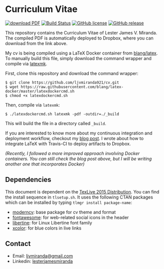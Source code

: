 # Curriculum Vitae

[![download PDF](https://img.shields.io/badge/download-PDF-brightgreen.svg)](https://www.dropbox.com/s/kmexsi1zxpa4829/LJMiranda_CV-latest.pdf?dl=0)
[![Build Status](https://travis-ci.org/ljvmiranda921/cv.svg?branch=master)](https://travis-ci.org/ljvmiranda921/cv)
[![GitHub license](https://img.shields.io/github/license/ljvmiranda921/cv.svg)](https://github.com/ljvmiranda921/cv/blob/master/LICENSE)
[![GitHub release](https://img.shields.io/github/release/ljvmiranda921/cv.svg)](https://github.com/ljvmiranda921/cv/releases)

This repository contains the Curriculum Vitae of Lester James V. Miranda. The
compiled PDF is automatically deployed to Dropbox, where you can download from
the link above.

My cv is being compiled using a LaTeX Docker container from
[blang/latex](https://hub.docker.com/r/blang/latex/). To manually build this
file, simply download the command wrapper and compile via
[latexmk](http://mg.readthedocs.io/latexmk.html).

First, clone this repository and download the command wrapper:

```shell
$ git clone https://github.com/ljvmiranda921/cv.git
$ wget https://raw.githubusercontent.com/blang/latex-docker/master/latexdockercmd.sh
$ chmod +x latexdockercmd.sh
```
Then, compile via `latexmk`:

```shell
$ ./latexdockercmd.sh latexmk -pdf -outdir=./_build
```

This will build the file in a directory called `_build`.

If you are interested to know more about my continuous integration and
deployment workflow, checkout my [blog
post](https://ljvmiranda921.github.io/notebook/2018/02/04/continuous-integration-for-latex/).
I wrote about how to integrate LaTeX with Travis-CI to deploy artifacts to
Dropbox.

_(Recently, I followed a more improved approach involving Docker containers. You can still
check the blog post above, but I will be writing another one that incorporates Docker)_

## Dependencies

This document is dependent on the [TexLive 2015 Distribution](ftp://tug.org/historic/systems/texlive/2015/). You can find the
install sequence in `tlsetup.sh`. It uses the following CTAN packages which
can be installed by typing `tlmgr install package-name`:

- [moderncv](https://ctan.org/pkg/moderncv?lang=en): base package for cv theme and format
- [fontawesome](https://ctan.org/pkg/fontawesome?lang=en): for web-related social icons in the header
- [libertine](https://ctan.org/pkg/libertine): for Linux Libertine font family
- [xcolor](https://ctan.org/pkg/xcolor): for blue colors in live links

## Contact

- Email: ljvmiranda@gmail.com
- Linkedin: [lesterjamesmiranda](https://www.linkedin.com/in/lesterjamesmiranda/)

